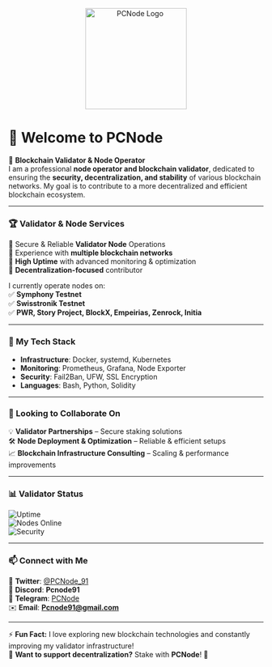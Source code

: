 <p align="center">
  <a href="https://postimg.cc/Ln00q6np">
    <img src="https://i.postimg.cc/NjghzKt5/Picsart-24-09-07-22-32-43-993.png" width="200" alt="PCNode Logo">
  </a>
</p>

# 👋 Welcome to PCNode

🚀 **Blockchain Validator & Node Operator**  
I am a professional **node operator and blockchain validator**, dedicated to ensuring the **security, decentralization, and stability** of various blockchain networks. My goal is to contribute to a more decentralized and efficient blockchain ecosystem.

---

### 🏆 Validator & Node Services
🔹 Secure & Reliable **Validator Node** Operations  
🔹 Experience with **multiple blockchain networks**  
🔹 **High Uptime** with advanced monitoring & optimization  
🔹 **Decentralization-focused** contributor  

I currently operate nodes on:  
✅ **Symphony Testnet**  
✅ **Swisstronik Testnet**  
✅ **PWR, Story Project, BlockX, Empeirias, Zenrock, Initia**  

---

### 🔧 My Tech Stack
- **Infrastructure**: Docker, systemd, Kubernetes  
- **Monitoring**: Prometheus, Grafana, Node Exporter  
- **Security**: Fail2Ban, UFW, SSL Encryption  
- **Languages**: Bash, Python, Solidity  

---

### 🤝 Looking to Collaborate On
💡 **Validator Partnerships** – Secure staking solutions  
🛠️ **Node Deployment & Optimization** – Reliable & efficient setups  
📈 **Blockchain Infrastructure Consulting** – Scaling & performance improvements  

---

### 📊 Validator Status
![Uptime](https://img.shields.io/uptimerobot/ratio/7/m123456789?style=flat-square)  
![Nodes Online](https://img.shields.io/badge/Nodes-Active-green?style=flat-square)  
![Security](https://img.shields.io/badge/Security-Top%20Priority-blue?style=flat-square)  

---

### 📫 Connect with Me
📢 **Twitter**: [@PCNode_91](https://x.com/PCNode_91)  
💬 **Discord**: **Pcnode91**  
📩 **Telegram**: [PCNode](http://t.me/PCNode)  
✉️ **Email**: **Pcnode91@gmail.com**  

---

⚡ **Fun Fact:** I love exploring new blockchain technologies and constantly improving my validator infrastructure!  
💎 **Want to support decentralization?** Stake with **PCNode**! 🚀
